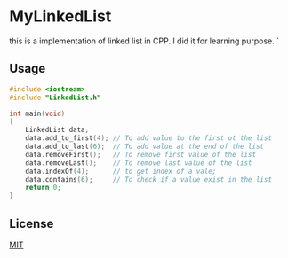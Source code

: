 # MyLinkedList

this is a implementation of linked list in CPP. I did it for learning purpose.
`

## Usage

```cpp
#include <iostream>
#include "LinkedList.h"

int main(void)
{
    LinkedList data;
    data.add_to_first(4); // To add value to the first ot the list
    data.add_to_last(6);  // To add value at the end of the list
    data.removeFirst();   // To remove first value of the list
    data.removeLast();    // To remove last value of the list
    data.indexOf(4);      // to get index of a vale;
    data.contains(6);     // To check if a value exist in the list
    return 0;
}
```

## License

[MIT](https://choosealicense.com/licenses/mit/)
